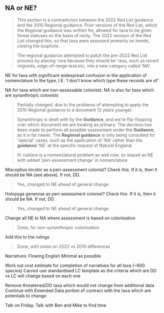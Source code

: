 ## NA or NE?

> This section is a contradiction between the 2022 Red List guidance and the 2010 Regional guidance. Prior versions of the Red List, which the Regional guidance was written for, allowed for taxa to be given threat statuses on the basis of rarity. The 2022 revision of the Red List changed this, so that taxa were assessed primarily on trends, closing the loophole.
>
> The regional guidance attempted to patch the pre-2022 Red List process by placing 'rare because they should be' taxa, such as recent migrants, edge-of-range taxa etc, into a new category called 'NA'.

NE for taxa with significant widespread confusion in the application of nomenclature to the type. I.E. 'I don't know which type these records are of'


NA for taxa which are non-assessable colonists.
NA is also for taxa which are synanthropic colonists
> Partially changed, due to the problems of attempting to apply the 2010 Regional guidance to a document 12 years younger. 
>
> Synanthropy is dealt with by the **Guidance**, and we're flip-flopping over which document we are treating as primary. The decision has been made to perform all possible assessment under the **Guidance**, as it is far newer. The **Regional guidance** is only being consulted for 'special' cases, such as the application of 'NA' rather than the **guidance** 'NE' at the specific request of Natural England.  
> 
>  *H. rutilans* is a nomenclatural problem as well now, so stayed as NE with added 'peri-assessment change' in nomenclature

Miscophus bicolor as a peri-assessment colonist? Check this. If it is, then it should be NA (see above). If not, DD.
> Yes, changed to NE ahead of general change

Holopyga generosa as peri-assessment colonist? Check this. If it is, then it should be NA. If not, DD.
> Yes, changed to NE ahead of general change

Change all NE to NA where assessment is based on colonisation
> Done, for *non-synanthropic colonisation*

Add this to the rulings
> Done, with notes on 2022 vs 2010 differences


Narratives:
Flowing English
Minimal as possible

Work out cost estimate for completion of narratives for all taxa (~600 species)
Cannot use standardised LC template as the criteria which are DD vs LC will change based on each one

Remove threatened/DD taxa which would not change from additional data
Continue with Extended Data portion of contract with the taxa which are potentials to change


Talk on Friday. Talk with Ben and Mike to find time